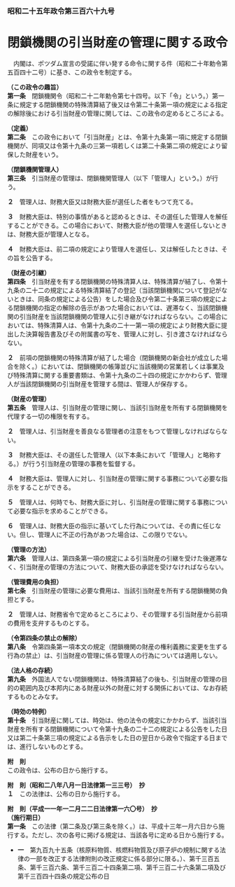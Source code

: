 ### 昭和二十五年政令第三百六十九号  
# 閉鎖機関の引当財産の管理に関する政令  
　内閣は、ポツダム宣言の受諾に伴い発する命令に関する件（昭和二十年勅令第五百四十二号）に基き、この政令を制定する。  
  
**（この政令の趣旨）**  
**第一条**　閉鎖機関令（昭和二十二年勅令第七十四号。以下「令」という。）第一条に規定する閉鎖機関の特殊清算結了後又は令第二十条第一項の規定による指定の解除後における引当財産の管理に関しては、この政令の定めるところによる。  
  
**（定義）**  
**第二条**　この政令において「引当財産」とは、令第十九条第一項に規定する閉鎖機関が、同項又は令第十九条の三第一項若しくは第二十条第二項の規定により留保した財産をいう。  
  
**（閉鎖機関管理人）**  
**第三条**　引当財産の管理は、閉鎖機関管理人（以下「管理人」という。）が行う。  
  
**２**　管理人は、財務大臣又は財務大臣が選任した者をもつて充てる。  
  
**３**　財務大臣は、特別の事情があると認めるときは、その選任した管理人を解任することができる。この場合において、財務大臣が他の管理人を選任しないときは、財務大臣が管理人となる。  
  
**４**　財務大臣は、前二項の規定により管理人を選任し、又は解任したときは、その旨を公告する。  
  
**（財産の引継）**  
**第四条**　引当財産を有する閉鎖機関の特殊清算人は、特殊清算が結了し、令第十九条の二十二の規定による特殊清算結了の登記（当該閉鎖機関について登記がないときは、同条の規定による公告）をした場合及び令第二十条第三項の規定による閉鎖機関の指定の解除の告示があつた場合においては、遅滞なく、当該閉鎖機関の引当財産を当該閉鎖機関の管理人に引き継がなければならない。この場合においては、特殊清算人は、令第十九条の二十一第一項の規定により財務大臣に提出した決算報告書及びその附属書の写を、管理人に対し、引き渡さなければならない。  
  
**２**　前項の閉鎖機関の特殊清算が結了した場合（閉鎖機関の新会社が成立した場合を除く。）においては、閉鎖機関の帳簿並びに当該機関の営業若しくは事業及び特殊清算に関する重要書類は、令第十九条の二十四の規定にかかわらず、管理人が当該閉鎖機関の引当財産を管理する間は、管理人が保存する。  
  
**（財産の管理）**  
**第五条**　管理人は、引当財産の管理に関し、当該引当財産を所有する閉鎖機関を代理する一切の権限を有する。  
  
**２**　管理人は、引当財産を善良なる管理者の注意をもつて管理しなければならない。  
  
**３**　財務大臣は、その選任した管理人（以下本条において「管理人」と略称する。）が行う引当財産の管理の事務を監督する。  
  
**４**　財務大臣は、管理人に対し、引当財産の管理に関する事務について必要な指示をすることができる。  
  
**５**　管理人は、何時でも、財務大臣に対し、引当財産の管理に関する事務について必要な指示を求めることができる。  
  
**６**　管理人は、財務大臣の指示に基いてした行為については、その責に任じない。但し、管理人に不正の行為があつた場合は、この限りでない。  
  
**（管理の方法）**  
**第六条**　管理人は、第四条第一項の規定による引当財産の引継を受けた後遅滞なく、引当財産の管理の方法について、財務大臣の承認を受けなければならない。  
  
**（管理費用の負担）**  
**第七条**　引当財産の管理に必要な費用は、当該引当財産を所有する閉鎖機関の負担とする。  
  
**２**　管理人は、財務省令で定めるところにより、その管理する引当財産から前項の費用を支弁するものとする。  
  
**（令第四条の禁止の解除）**  
**第八条**　令第四条第一項本文の規定（閉鎖機関の財産の権利義務に変更を生ずる行為の禁止）は、引当財産の管理に係る管理人の行為については適用しない。  
  
**（法人格の存続）**  
**第九条**　外国法人でない閉鎖機関は、特殊清算結了の後も、引当財産の管理の目的の範囲内及び本邦内にある財産以外の財産に対する関係においては、なお存続するものとみなす。  
  
**（時効の特例）**  
**第十条**　引当財産に関しては、時効は、他の法令の規定にかかわらず、当該引当財産を所有する閉鎖機関について令第十九条の二十二の規定による公告をした日又は第二十条第三項の規定による告示をした日の翌日から政令で指定する日までは、進行しないものとする。  
  
**附　則**  
この政令は、公布の日から施行する。  
  
**附　則（昭和二八年八月一日法律第一三三号）　抄**  
**１**　この法律は、公布の日から施行する。  
  
**附　則（平成一一年一二月二二日法律第一六〇号）　抄**  
**（施行期日）**  
**第一条**　この法律（第二条及び第三条を除く。）は、平成十三年一月六日から施行する。ただし、次の各号に掲げる規定は、当該各号に定める日から施行する。  
* **一**　第九百九十五条（核原料物質、核燃料物質及び原子炉の規制に関する法律の一部を改正する法律附則の改正規定に係る部分に限る。）、第千三百五条、第千三百六条、第千三百二十四条第二項、第千三百二十六条第二項及び第千三百四十四条の規定公布の日  
  
